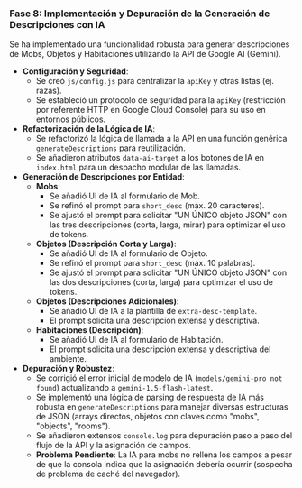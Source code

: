 
### Fase 8: Implementación y Depuración de la Generación de Descripciones con IA

Se ha implementado una funcionalidad robusta para generar descripciones de Mobs, Objetos y Habitaciones utilizando la API de Google AI (Gemini).

*   **Configuración y Seguridad**:
    *   Se creó `js/config.js` para centralizar la `apiKey` y otras listas (ej. razas).
    *   Se estableció un protocolo de seguridad para la `apiKey` (restricción por referente HTTP en Google Cloud Console) para su uso en entornos públicos.
*   **Refactorización de la Lógica de IA**:
    *   Se refactorizó la lógica de llamada a la API en una función genérica `generateDescriptions` para reutilización.
    *   Se añadieron atributos `data-ai-target` a los botones de IA en `index.html` para un despacho modular de las llamadas.
*   **Generación de Descripciones por Entidad**:
    *   **Mobs**:
        *   Se añadió UI de IA al formulario de Mob.
        *   Se refinó el prompt para `short_desc` (máx. 20 caracteres).
        *   Se ajustó el prompt para solicitar "UN ÚNICO objeto JSON" con las tres descripciones (corta, larga, mirar) para optimizar el uso de tokens.
    *   **Objetos (Descripción Corta y Larga)**:
        *   Se añadió UI de IA al formulario de Objeto.
        *   Se refinó el prompt para `short_desc` (máx. 10 palabras).
        *   Se ajustó el prompt para solicitar "UN ÚNICO objeto JSON" con las dos descripciones (corta, larga) para optimizar el uso de tokens.
    *   **Objetos (Descripciones Adicionales)**:
        *   Se añadió UI de IA a la plantilla de `extra-desc-template`.
        *   El prompt solicita una descripción extensa y descriptiva.
    *   **Habitaciones (Descripción)**:
        *   Se añadió UI de IA al formulario de Habitación.
        *   El prompt solicita una descripción extensa y descriptiva del ambiente.
*   **Depuración y Robustez**:
    *   Se corrigió el error inicial de modelo de IA (`models/gemini-pro not found`) actualizando a `gemini-1.5-flash-latest`.
    *   Se implementó una lógica de parsing de respuesta de IA más robusta en `generateDescriptions` para manejar diversas estructuras de JSON (arrays directos, objetos con claves como "mobs", "objects", "rooms").
    *   Se añadieron extensos `console.log` para depuración paso a paso del flujo de la API y la asignación de campos.
    *   **Problema Pendiente**: La IA para mobs no rellena los campos a pesar de que la consola indica que la asignación debería ocurrir (sospecha de problema de caché del navegador).
